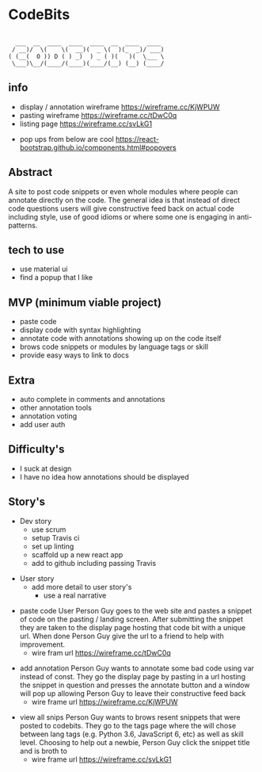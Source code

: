 # CodeBits

``` 

  ___  __  ____  ____  ____  __  ____  ____
 / __)/  \(    \(  __)(  _ \(  )(_  _)/ ___)
( (__(  O )) D ( ) _)  ) _ ( )(   )(  \___ \
 \___)\__/(____/(____)(____/(__) (__) (____/
```

## info

  - display / annotation wireframe <https://wireframe.cc/KjWPUW>
  - pasting wireframe <https://wireframe.cc/tDwC0q>
  - listing page <https://wireframe.cc/svLkG1>

<!-- end list -->

  - pop ups from below are cool
    <https://react-bootstrap.github.io/components.html#popovers>

## Abstract

A site to post code snippets or even whole modules where people can
annotate directly on the code. The general idea is that instead of
direct code questions users will give constructive feed back on actual
code including style, use of good idioms or where some one is engaging
in anti-patterns.

## tech to use

  - use material ui
  - find a popup that I like

## MVP (minimum viable project)

  - paste code
  - display code with syntax highlighting
  - annotate code with annotations showing up on the code itself
  - brows code snippets or modules by language tags or skill
  - provide easy ways to link to docs

## Extra

  - auto complete in comments and annotations
  - other annotation tools
  - annotation voting
  - add user auth

## Difficulty's

  - I suck at design
  - I have no idea how annotations should be displayed

## Story's

  - Dev story
      - use scrum
      - setup Travis ci
      - set up linting
      - scaffold up a new react app
      - add to github including passing Travis

<!-- end list -->

  - User story
      - add more detail to user story's
          - use a real narrative

<!-- end list -->

  - paste code User Person Guy goes to the web site and pastes a snippet
    of code on the pasting / landing screen. After submitting the
    snippet they are taken to the display page hosting that code bit
    with a unique url. When done Person Guy give the url to a friend to
    help with improvement.
      - wire fram url <https://wireframe.cc/tDwC0q>

<!-- end list -->

  - add annotation Person Guy wants to annotate some bad code using var
    instead of const. They go the display page by pasting in a url
    hosting the snippet in question and presses the annotate button and
    a window will pop up allowing Person Guy to leave their constructive
    feed back
      - wire frame url <https://wireframe.cc/KjWPUW>

<!-- end list -->

  - view all snips Person Guy wants to brows resent snippets that were
    posted to codebits. They go to the tags page where the will chose
    between lang tags (e.g. Python 3.6, JavaScript 6, etc) as well as
    skill level. Choosing to help out a newbie, Person Guy click the
    snippet title and is broth to
      - wire frame url <https://wireframe.cc/svLkG1>
